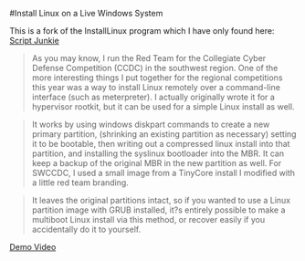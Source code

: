 #Install Linux on a Live Windows System

This is a fork of the InstallLinux program which I have only found here:
[Script Junkie][1]

>As you may know, I run the Red Team for the Collegiate Cyber Defense Competition (CCDC) in the southwest region. One of the more interesting things I put together for the regional competitions this year was a way to install Linux remotely over a command-line interface (such as meterpreter). I actually originally wrote it for a hypervisor rootkit, but it can be used for a simple Linux install as well.

>It works by using windows diskpart commands to create a new primary partition, (shrinking an existing partition as necessary) setting it to be bootable, then writing out a compressed linux install into that partition, and installing the syslinux bootloader into the MBR. It can keep a backup of the original MBR in the new partition as well. For SWCCDC, I used a small image from a TinyCore install I modified with a little red team branding.

>It leaves the original partitions intact, so if you wanted to use a Linux partition image with GRUB installed, it?s entirely possible to make a multiboot Linux install via this method, or recover easily if you accidentally do it to yourself.

[Demo Video][2]


  [1]: http://www.scriptjunkie.us/2014/02/installing-linux-on-a-live-windows-system/
  [2]: https://www.youtube.com/watch?v=TrnUO6TLrtE